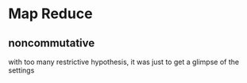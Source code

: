 # Map Reduce
## noncommutative

with too many restrictive hypothesis, it was just to get a glimpse of the settings
